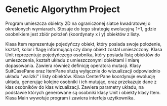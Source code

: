 # Genetic Algorythm Project

Program umieszcza obiekty 2D na ograniczonej siatce kwadratowej o określonych wymiarach.
Stosuje do tego strategię ewolucyjną 1+1, gdzie osobnikiem jest zbiór położeń (koordynaty x i y) obiektów z listy.

Klasa Item reprezentuje pojedyńczy obiekt, który posiada swoje położenie, kształt, kolor i flagę informującą czy dany obiekt został umieszczony.
Klasa Unit reprezentuje pojedyńczego osobnika, który posiada listę obiektów do umieszczenia, kształt układu z umieszczonymi obiektami i miarę dopasowania.
Zawiera również definicję operatora mutacji.
Klasy SuitCasePane oraz ItemPane służą wyłącznie do wizualizacji odpowiednio układu "walizki" i listy obiektów.
Klasa CenterPane koordynuje ewolucję układu, generując kolejne osobniki i ich mutując, oraz przekazuje dane z klas osobników do klas wizualizacji.
Zawiera parametry układu, na podstawie których generowane są osobniki klasy Unit i obiekty klasy Item.
Klasa Main wywołuje program i zawiera interfejs użytkownika.

